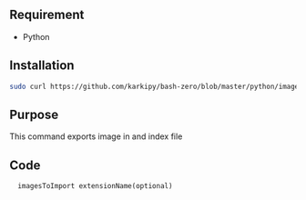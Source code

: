 ## Requirement

 - Python

## Installation
```bash
sudo curl https://github.com/karkipy/bash-zero/blob/master/python/imagesToImport/imagesToImport -o /usr/local/bin/imagesToImport && sudo chmod +x /usr/local/bin/imagesToImport
```

## Purpose

This command exports image in and index file

## Code

```
  imagesToImport extensionName(optional)
```
